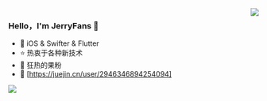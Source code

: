  <img align="right" src="https://github-readme-stats.vercel.app/api?username=JerryFans&show_icons=true&theme=default_repocard&hide_title=true" />  
 
### Hello，I'm JerryFans 👋

- :hammer: iOS & Swifter & Flutter
- :star: 热衷于各种新技术
- :apple: 狂热的果粉
- :link: [https://juejin.cn/user/2946346894254094]

<!--
**JerryFans/JerryFans** is a ✨ _special_ ✨ repository because its `README.md` (this file) appears on your GitHub profile.

Here are some ideas to get you started:

- 🔭 I’m currently working on ...
- 🌱 I’m currently learning ...
- 👯 I’m looking to collaborate on ...
- 🤔 I’m looking for help with ...
- 💬 Ask me about ...
- 📫 How to reach me: ...
- 😄 Pronouns: ...
- ⚡ Fun fact: ...
-->

 <img align="left" src="https://github-readme-stats.vercel.app/api/top-langs/?username=jerryfans&layout=compact&hide=javascript,html" />  
